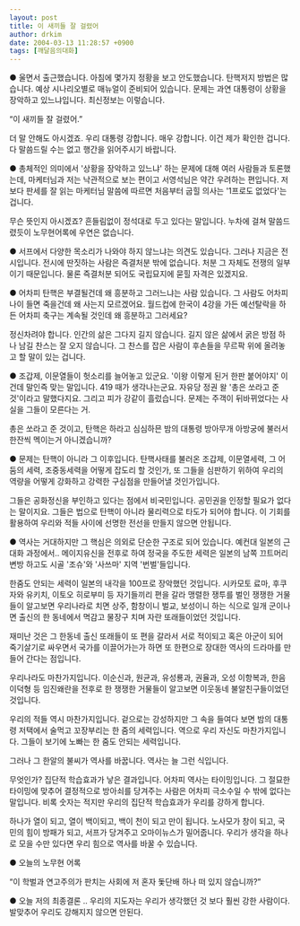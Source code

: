 ```yaml
---
layout: post
title: 이 새끼들 잘 걸렸어
author: drkim
date: 2004-03-13 11:28:57 +0900
tags: [깨달음의대화]
---
```

● 울면서 출근했습니다. 아침에 몇가지 정황을 보고 안도했습니다. 탄핵저지 방법은 많습니다. 예상 시나리오별로 매뉴얼이 준비되어 있습니다. 문제는 과연 대통령이 상황을 장악하고 있느냐입니다. 최신정보는 이렇습니다.
  

  
“이 새끼들 잘 걸렸어.”
  

  
더 말 안해도 아시겠죠. 우리 대통령 강합니다. 매우 강합니다. 이건 제가 확인한 겁니다. 다 말씀드릴 수는 없고 행간을 읽어주시기 바랍니다.
  

  

  
● 총체적인 의미에서 '상황을 장악하고 있느냐' 하는 문제에 대해 여러 사람들과 토론했는데, 마케터님과 저는 낙관적으로 보는 편이고 서영석님은 약간 우려하는 편입니다. 저보다 판세를 잘 읽는 마케터님 말씀에 따르면 처음부터 굽힐 의사는 '1프로도 없었다'는 겁니다.
  

  
무슨 뜻인지 아시겠죠? 흔들림없이 정석대로 두고 있다는 말입니다. 누차에 걸쳐 말씀드렸듯이 노무현어록에 우연은 없습니다.
  

  

  
● 서프에서 다양한 목소리가 나와야 하지 않느냐는 의견도 있습니다. 그러나 지금은 전시입니다. 전시에 딴짓하는 사람은 즉결처분 밖에 없습니다. 처분 그 자체도 전쟁의 일부이기 때문입니다. 물론 즉결처분 되어도 국립묘지에 묻힐 자격은 있겠지요.
  

  

  
● 어차피 탄핵은 부결될건데 왜 흥분하고 그러느냐는 사람 있습니다. 그 사람도 어차피 나이 들면 죽을건데 왜 사는지 모르겠어요. 월드컵에 한국이 4강을 가든 예선탈락을 하든 어차피 축구는 계속될 것인데 왜 흥분하고 그러세요?
  

  
정신차려야 합니다. 인간의 삶은 그다지 길지 않습니다. 길지 않은 삶에서 굵은 방점 하나 남길 찬스는 잘 오지 않습니다. 그 찬스를 잡은 사람이 후손들을 무르팍 위에 올려놓고 할 말이 있는 겁니다.
  

  

  
● 조갑제, 이문열들이 헛소리를 늘어놓고 있군요. '이왕 이렇게 된거 한판 붙어야지' 이건데 말인즉 맞는 말입니다. 419 때가 생각나는군요. 자유당 정권 왈 '총은 쏘라고 준 것'이라고 말했다지요. 그리고 피가 강같이 흘렀습니다. 문제는 주객이 뒤바뀌었다는 사실을 그들이 모른다는 거.
  

  
총은 쏘라고 준 것이고, 탄핵은 하라고 심심하믄 밤의 대통령 방아무개 아방궁에 불러서 한잔씩 멕이는거 아니겠습니까?
  

  

  
● 문제는 탄핵이 아니라 그 이후입니다. 탄핵사태를 불러온 조갑제, 이문열세력, 그 어둠의 세력, 조중동세력을 어떻게 잡도리 할 것인가, 또 그들을 심판하기 위하여 우리의 역량을 어떻게 강화하고 강력한 구심점을 만들어낼 것인가입니다.
  

  
그들은 공화정신을 부인하고 있다는 점에서 비국민입니다. 공민권을 인정할 필요가 없다는 말이지요. 그들은 법으로 탄핵이 아니라 물리력으로 타도가 되어야 합니다. 이 기회를 활용하여 우리와 적들 사이에 선명한 전선을 만들지 않으면 안됩니다.
  

  

  
● 역사는 거대하지만 그 핵심은 의외로 단순한 구조로 되어 있습니다. 예컨대 일본의 근대화 과정에서.. 메이지유신을 전후로 하여 정국을 주도한 세력은 일본의 남쪽 끄트머리 변방 하고도 시골 '조슈'와 '사쓰마' 지역 '번벌'들입니다.
  

  
한줌도 안되는 세력이 일본의 내각을 100프로 장악했던 것입니다. 시카모토 료마, 후쿠자와 유키치, 이토오 히로부미 등 자기들끼리 편을 갈라 맹렬한 쟁투를 벌인 쟁쟁한 거물들이 알고보면 우리나라로 치면 상주, 함창이니 벌교, 보성이니 하는 식으로 일개 군이나 면 출신의 한 동네에서 멱감고 물장구 치며 자란 또래들이었던 것입니다.
  

  
재미난 것은 그 한동네 출신 또래들이 또 편을 갈라서 서로 적이되고 혹은 아군이 되어 죽기살기로 싸우면서 국가를 이끌어가는가 하면 또 한편으로 장대한 역사의 드라마를 만들어 간다는 점입니다.
  

  
우리나라도 마찬가지입니다. 이순신과, 원균과, 유성룡과, 권율과, 오성 이항복과, 한음 이덕형 등 임진왜란을 전후로 한 쟁쟁한 거물들이 알고보면 이웃동네 불알친구들이었던 것입니다.
  

  
우리의 적들 역시 마찬가지입니다. 겉으로는 강성하지만 그 속을 들여다 보면 밤의 대통령 저택에서 술먹고 꼬장부리는 한 줌의 세력입니다. 역으로 우리 자신도 마찬가지입니다. 그들이 보기에 노빠는 한 줌도 안되는 세력입니다.
  

  
그러나 그 한알의 불씨가 역사를 바꿉니다. 역사는 늘 그런 식입니다.
  

  
무엇인가? 집단적 학습효과가 낳은 결과입니다. 어차피 역사는 타이밍입니다. 그 절묘한 타이밍에 맞추어 결정적으로 방아쇠를 당겨주는 사람은 어차피 극소수일 수 밖에 없다는 말입니다. 비록 숫자는 적지만 우리의 집단적 학습효과가 우리를 강하게 합니다.
  

  
하나가 열이 되고, 열이 백이되고, 백이 천이 되고 만이 됩니다. 노사모가 창이 되고, 국민의 힘이 방패가 되고, 서프가 당겨주고 오마이뉴스가 밀어줍니다. 우리가 생각을 하나로 모을 수만 있다면 우리 힘으로 역사를 바꿀 수 있습니다.
  

  

  
● 오늘의 노무현 어록
  

  
“이 학벌과 연고주의가 판치는 사회에 저 혼자 돛단배 하나 떠 있지 않습니까?”
  

  

  
● 오늘 저의 최종결론 .. 우리의 지도자는 우리가 생각했던 것 보다 훨씬 강한 사람이다. 발맞추어 우리도 강해지지 않으면 안된다.